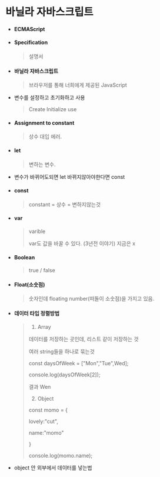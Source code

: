 # 바닐라 자바스크립트

- #### ECMAScript

- #### Specification 

  > 설명서

- #### 바닐라 자바스크립트

  > 브라우저를 통해 너희에게 제공된 JavaScript

- 변수를 설정하고 초기화하고 사용

  > Create Initialize use

- #### Assignment to constant 

  > 상수 대입 에러.

- #### let

  > 변하는 변수. 

- 변수가 바뀌어도되면 let 바뀌지않아야한다면 const

- #### const

  >constant = 상수 = 변하지않는것 

- #### var

  > varible 
  >
  > var도 값을 바꿀 수 있다. (3년전 이야기) 지금은 x

- #### Boolean

  > true / false

- #### Float(소숫점)

  > 숫자인데 floating number(떠돌이 소숫점)을 가지고 있음. 

- #### 데이터 타입 정렬방법

  > 1. Array
  >
  > 데이터를 저장하는 곳인데, 리스트 같이 저장하는 것
  >
  > 여러 string들을 하나로 묶는것
  >
  > const daysOfWeek = ["Mon","Tue",Wed];
  >
  > console.log(daysOfWeek[2]);
  >
  > 결과 Wen
  >
  > 2. Object
  >
  > const momo = {
  >
  > lovely:"cut",
  >
  > name:"momo"
  >
  > }
  >
  > console.log(momo.name);

- object 안 외부에서 데이터를 넣는법